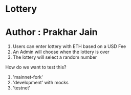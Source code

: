 # Lottery
# Author : Prakhar Jain

1. Users can enter lottery with ETH based on a USD Fee
2. An Admin will choose when the lottery is over
3. The lottery will select a random number


How do we want to test this?
1. 'mainnet-fork'
2. 'development' with mocks
3. 'testnet'
